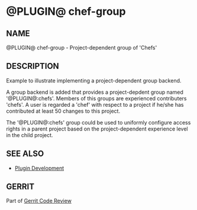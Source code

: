 @PLUGIN@ chef-group
=====================

NAME
----
@PLUGIN@ chef-group - Project-dependent group of 'Chefs'

DESCRIPTION
-----------

Example to illustrate implementing a project-dependent group backend.

A group backend is added that provides a project-depdent group named '@PLUGIN@:chefs'.
Members of this groups are experienced contributers 'chefs'. A user
is regarded a 'chef' with respect to a project if he/she has contributed
at least 50 changes to this project.

The '@PLUGIN@:chefs' group could be used to uniformly configure access rights
in a parent project based on the project-dependent experience level in the
child project.

SEE ALSO
--------

* [Plugin Development](../../../Documentation/dev-plugins.html)

GERRIT
------
Part of [Gerrit Code Review](../../../Documentation/index.html)
